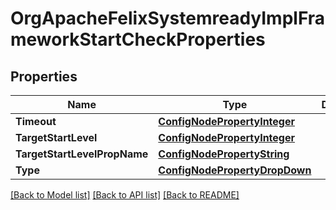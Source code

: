 # OrgApacheFelixSystemreadyImplFrameworkStartCheckProperties

## Properties
Name | Type | Description | Notes
------------ | ------------- | ------------- | -------------
**Timeout** | [**ConfigNodePropertyInteger**](configNodePropertyInteger.md) |  | [optional] 
**TargetStartLevel** | [**ConfigNodePropertyInteger**](configNodePropertyInteger.md) |  | [optional] 
**TargetStartLevelPropName** | [**ConfigNodePropertyString**](configNodePropertyString.md) |  | [optional] 
**Type** | [**ConfigNodePropertyDropDown**](configNodePropertyDropDown.md) |  | [optional] 

[[Back to Model list]](../README.md#documentation-for-models) [[Back to API list]](../README.md#documentation-for-api-endpoints) [[Back to README]](../README.md)


